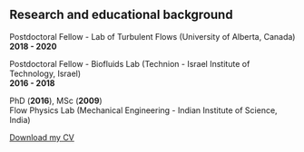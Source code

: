 ## Research and educational background

Postdoctoral Fellow - Lab of Turbulent Flows (University of Alberta, Canada) <br>
**2018 - 2020**

Postdoctoral Fellow - Biofluids Lab (Technion - Israel Institute of Technology, Israel) <br>
**2016 - 2018**

PhD (**2016**), MSc (**2009**) <br>
Flow Physics Lab (Mechanical Engineering - Indian Institute of Science, India)

[Download my CV](/resources/PrashantDas_CV.pdf)
